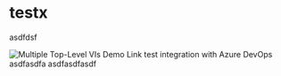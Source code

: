 # testx
asdfdsf


![Multiple Top-Level VIs Demo Link](https://img.shields.io/badge/Details-Demo_Link-green.svg)
test integration with Azure DevOps
asdfasdfa
asdfasdfasdf
